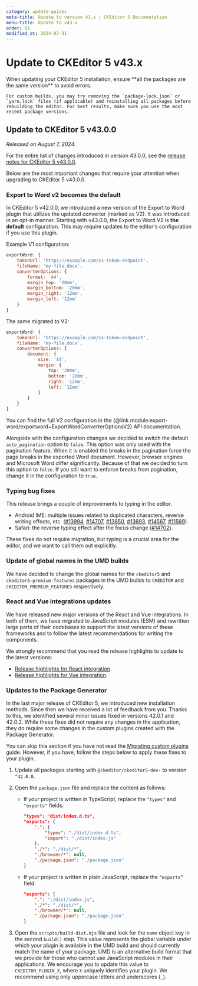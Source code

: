 ```yaml
---
category: update-guides
meta-title: Update to version 43.x | CKEditor 5 Documentation
menu-title: Update to v43.x
order: 81
modified_at: 2024-07-31
---
```


# Update to CKEditor&nbsp;5 v43.x

<info-box>
	When updating your CKEditor&nbsp;5 installation, ensure **all the packages are the same version** to avoid errors.

	For custom builds, you may try removing the `package-lock.json` or `yarn.lock` files (if applicable) and reinstalling all packages before rebuilding the editor. For best results, make sure you use the most recent package versions.
</info-box>

## Update to CKEditor&nbsp;5 v43.0.0

_Released on August 7, 2024._

For the entire list of changes introduced in version 43.0.0, see the [release notes for CKEditor&nbsp;5 v43.0.0](https://github.com/ckeditor/ckeditor5/releases/tag/v43.0.0).

Below are the most important changes that require your attention when upgrading to CKEditor&nbsp;5 v43.0.0.

### Export to Word v2 becomes the default

In CKEditor&nbsp;5 v42.0.0, we introduced a new version of the Export to Word plugin that utilizes the updated converter (marked as V2). It was introduced in an opt-in manner. Starting with v43.0.0, the Export to Word V2 is **the default** configuration. This may require updates to the editor's configuration if you use this plugin.

Example V1 configuration:

```js
exportWord: {
	tokenUrl: 'https://example.com/cs-token-endpoint',
	fileName: 'my-file.docx',
	converterOptions: {
		format: 'A4',
		margin_top: '20mm',
		margin_bottom: '20mm',
		margin_right: '12mm',
		margin_left: '12mm'
	}
}
```

The same migrated to V2:

```js
exportWord: {
	tokenUrl: 'https://example.com/cs-token-endpoint',
	fileName: 'my-file.docx',
	converterOptions: {
		document: {
			size: 'A4',
			margin: {
				top: '20mm',
				bottom: '20mm',
				right: '12mm',
				left: '12mm'
			}
		}
	}
}
```

You can find the full V2 configuration in the {@link module:export-word/exportword~ExportWordConverterOptionsV2} API documentation.

Alongside with the configuration changes we decided to switch the default `auto_pagination` option to `false`. This option was only used with the pagination feature. When it is enabled the breaks in the pagination force the page breaks in the exported Word document. However, browser engines and Microsoft Word differ significantly. Because of that we decided to turn this option to `false`. If you still want to enforce breaks from pagination, change it in the configuration to `true`.

### Typing bug fixes

This release brings a couple of improvements to typing in the editor.

* Android IME: multiple issues related to duplicated characters, reverse writing effects, etc. ([#13994](https://github.com/ckeditor/ckeditor5/issues/13994), [#14707](https://github.com/ckeditor/ckeditor5/issues/14707), [#13850](https://github.com/ckeditor/ckeditor5/issues/13850), [#13693](https://github.com/ckeditor/ckeditor5/issues/13693), [#14567](https://github.com/ckeditor/ckeditor5/issues/14567), [#11569](https://github.com/ckeditor/ckeditor5/issues/11569)).
* Safari: the reverse typing effect after the focus change ([#14702](https://github.com/ckeditor/ckeditor5/issues/14702)).

These fixes do not require migration, but typing is a crucial area for the editor, and we want to call them out explicitly.

### Update of global names in the UMD builds

We have decided to change the global names for the `ckeditor5` and `ckeditor5-premium-features` packages in the UMD builds to `CKEDITOR` and `CKEDITOR_PREMIUM_FEATURES` respectively.

### React and Vue integrations updates

We have released new major versions of the React and Vue integrations. In both of them, we have migrated to JavaScript modules (ESM) and rewritten large parts of their codebases to support the latest versions of these frameworks and to follow the latest recommendations for writing the components.

We strongly recommend that you read the release highlights to update to the latest versions:

- [Release highlights for React integration](https://github.com/ckeditor/ckeditor5-react/releases/tag/v9.0.0).
- [Release highlights for Vue integration](https://github.com/ckeditor/ckeditor5-vue/releases/tag/v7.0.0).

### Updates to the Package Generator

In the last major release of CKEditor&nbsp;5, we introduced new installation methods. Since then we have received a lot of feedback from you. Thanks to this, we identified several minor issues fixed in versions 42.0.1 and 42.0.2. While these fixes did not require any changes in the application, they do require some changes in the custom plugins created with the Package Generator.

You can skip this section if you have not read the [Migrating custom plugins](https://ckeditor.com/docs/ckeditor5/latest/updating/nim-migration/custom-plugins.html) guide. However, if you have, follow the steps below to apply these fixes to your plugin.

1. Update all packages starting with `@ckeditor/ckeditor5-dev-` to version `^42.0.0`.
2. Open the `package.json` file and replace the content as follows:
	* If your project is written in TypeScript, replace the `"types"` and `"exports"` fields:

		```json
		"types": "dist/index.d.ts",
		"exports": {
			".": {
				"types": "./dist/index.d.ts",
				"import": "./dist/index.js"
			},
			"./*": "./dist/*",
			"./browser/*": null,
			"./package.json": "./package.json"
		}
		```

	* If your project is written in plain JavaScript, replace the `“exports”` field:

		```json
		"exports": {
			".": "./dist/index.js",
			"./*": "./dist/*",
			"./browser/*": null,
			"./package.json": "./package.json"
		}
		```

3. Open the `scripts/build-dist.mjs` file and look for the `name` object key in the second `build()` step. This value represents the global variable under which your plugin is available in the UMD build and should currently match the name of your package. UMD is an alternative build format that we provide for those who cannot use JavaScript modules in their applications. We encourage you to update this value to `CKEDITOR_PLUGIN_X`, where `X` uniquely identifies your plugin. We recommend using only uppercase letters and underscores (`_`).

